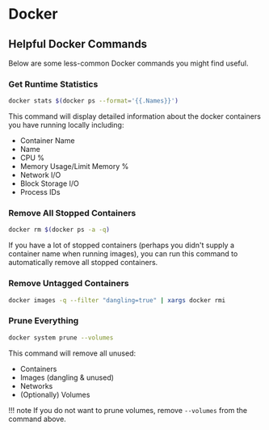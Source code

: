 # Docker

## Helpful Docker Commands
Below are some less-common Docker commands you might find useful.

### Get Runtime Statistics
``` bash
docker stats $(docker ps --format='{{.Names}}')
```

This command will display detailed information about the docker containers you have running locally including:

* Container Name
* Name
* CPU %
* Memory Usage/Limit Memory %
* Network I/O
* Block Storage I/O
* Process IDs 

### Remove All Stopped Containers

```bash
docker rm $(docker ps -a -q)
```

If you have a lot of stopped containers (perhaps you didn't supply a container name when running images), you can run this command to automatically remove all stopped containers.

### Remove Untagged Containers

``` bash
docker images -q --filter "dangling=true" | xargs docker rmi
```

### Prune Everything
```bash
docker system prune --volumes
```

This command will remove all unused:

* Containers
* Images (dangling & unused)
* Networks
* (Optionally) Volumes

!!! note
    If you do not want to prune volumes, remove `--volumes` from the command above.